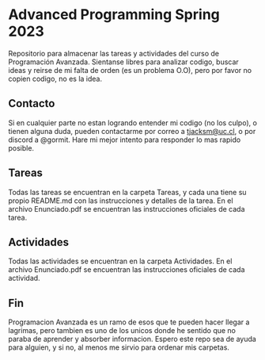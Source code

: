 # Advanced Programming Spring 2023

Repositorio para almacenar las tareas y actividades del curso de Programación Avanzada.
Sientanse libres para analizar codigo, buscar ideas y reirse de mi falta de orden (es un problema O.O), pero por favor no copien codigo, no es la idea.

## Contacto
Si en cualquier parte no estan logrando entender mi codigo (no los culpo), o tienen alguna duda, pueden contactarme por correo a tjacksm@uc.cl, o por discord a @gormit. Hare mi mejor intento para responder lo mas rapido posible.

## Tareas
Todas las tareas se encuentran en la carpeta Tareas, y cada una tiene su propio README.md con las instrucciones y detalles de la tarea. En el archivo Enunciado.pdf se encuentran las instrucciones oficiales de cada tarea.

## Actividades
Todas las actividades se encuentran en la carpeta Actividades. En el archivo Enunciado.pdf se encuentran las instrucciones oficiales de cada actividad.

## Fin
Programacion Avanzada es un ramo de esos que te pueden hacer llegar a lagrimas, pero tambien es uno de los unicos donde he sentido que no paraba de aprender y absorber informacion. Espero este repo sea de ayuda para alguien, y si no, al menos me sirvio para ordenar mis carpetas.
